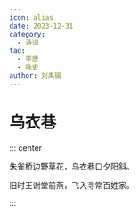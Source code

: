 ```yaml
---
icon: alias
date: 2023-12-31
category:
  - 诗词
tag:
  - 李唐
  - 咏史
author: 刘禹锡
---
```


# 乌衣巷

<!-- more -->

::: center

朱雀桥边野草花，乌衣巷口夕阳斜。

旧时王谢堂前燕，飞入寻常百姓家。

:::